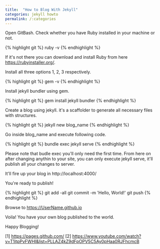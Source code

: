 ```yaml
---
title:  "How to Blog With Jekyll"
categories: jekyll howto
permalink: /:categories
---
```


Open GitBash. Check whether you have Ruby installed in your machine or not.

{% highlight git %}
ruby -v
{% endhighlight %}

If it's not there you can download and install Ruby from here https://rubyinstaller.org/.

Install all three options 1, 2, 3 respectively.

{% highlight git %}
gem -v
{% endhighlight %}

Install jekyll bundler using gem.

{% highlight git %}
gem install jekyll bundler
{% endhighlight %}

Create a blog using jekyll. it's a scaffolder to generate all necessary files with structures.

{% highlight git %}
jekyll new blog_name
{% endhighlight %}

Go inside blog_name and execute following code.

{% highlight git %}
bundle exec jekyll serve
{% endhighlight %}

Please note that budle exec you'll only need the first time. From here on
after changing anythin to your site, you can only execute jekyll serve,
it'll publish all your changes to server.

It'll fire up your blog in http://localhost:4000/

You're ready to publish!

{% highlight git %}
git add -all
git commit -m 'Hello, World!'
git push
{% endhighlight %}

Browse to https://UserName.github.io

Voila! You have your own blog published to the world.

Happy Blogging!

[1] https://pages.github.com/
[2] https://www.youtube.com/watch?v=T1itpPvFWHI&list=PLLAZ4kZ9dFpOPV5C5Ay0pHaa0RJFhcmcB
